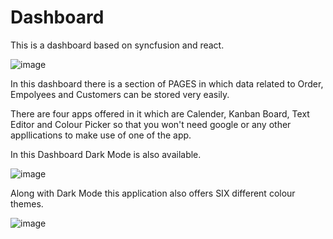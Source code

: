 # Dashboard

This is a dashboard based on syncfusion and react.

![image](https://user-images.githubusercontent.com/51444484/187642395-03917a28-5114-43cd-ab72-b741b566088c.png)

In this dashboard there is a section of PAGES in which data related to Order, Empolyees and Customers can be stored very easily.

There are four apps offered in it which are Calender, Kanban Board, Text Editor and Colour Picker so that you won't need google or any other appllications to make use of one of the app.

In this Dashboard Dark Mode is also available.

![image](https://user-images.githubusercontent.com/51444484/187644400-3fbdefcb-7c88-4270-a481-d74df62a4b6f.png)


Along with Dark Mode this application also offers SIX different colour themes. 

![image](https://user-images.githubusercontent.com/51444484/187645418-d1bf0fa5-dae5-42a9-b4f7-ddf6b06827ca.png)
